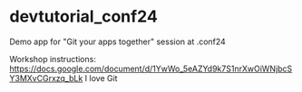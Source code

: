 # devtutorial_conf24

Demo app for "Git your apps together" session at .conf24

Workshop instructions: https://docs.google.com/document/d/1YwWo_5eAZYd9k7S1nrXwOiWNjbcSY3MXvCGrxzq_bLk
I love Git
